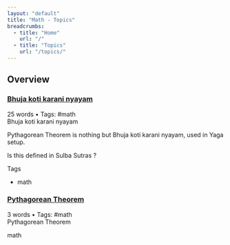 ```yaml
---
layout: "default"
title: "Math - Topics"
breadcrumbs:
  - title: "Home"
    url: "/"
  - title: "Topics"
    url: "/topics/"
---
```

## Overview

<div class="note-grid">

<div class="note-card">
    <h3><a href="math/bhuja-koti-karani-nyayam/">Bhuja koti karani nyayam</a></h3>
    <div class="note-meta">
        25 words
        • Tags: #math
    </div>
    <div class="note-excerpt">Bhuja koti karani nyayam

Pythagorean Theorem is nothing but Bhuja koti karani nyayam, used in Yaga setup.

Is this defined in Sulba Sutras ?

 Tags

- math</div>
</div>

<div class="note-card">
    <h3><a href="math/pythagorean-theorem/">Pythagorean Theorem</a></h3>
    <div class="note-meta">
        3 words
        • Tags: #math
    </div>
    <div class="note-excerpt">Pythagorean Theorem


math</div>
</div>
</div>
